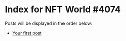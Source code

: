 # Index for NFT World #4074
Posts will be displayed in the order below:

- [Your first post](./001-first.md)

